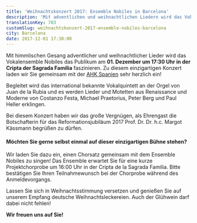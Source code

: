 ```yaml
---
title: 'Weihnachtskonzert 2017: Ensemble Nobiles in Barcelona'
description: 'Mit adventlichen und weihnachtlichen Liedern wird das Vokalensemble Nobiles das Publikum in der Cripta der Sagrada Familia faszinieren.'
translationKey: 703
customSlug: weihnachtskonzert-2017-ensemble-nobiles-barcelona
city: Barcelona
date: 2017-12-01 17:30:00
---
```


Mit himmlischen Gesang adventlicher und weihnachtlicher Lieder wird das Vokalensemble Nobiles das Publikum am <strong>01. Dezember um 17:30 Uhr in der Cripta der Sagrada Familia</strong> faszinieren. Zu diesem einzigartigen Konzert laden wir Sie gemeinsam mit der <a href="https://www.ahk.es/es/" target="_blank" rel="nofollow noopener noreferrer" rel="noopener">AHK Spanien</a> sehr herzlich ein!

Begleitet wird das international bekannte Vokalquintett an der Orgel von Juan de la Rubia und es werden Lieder und Motetten aus Renaissance und Moderne von Costanzo Festa, Michael Praetorius, Peter Berg und Paul Heller erklingen.

Bei diesem Konzert haben wir das große Vergnügen, als Ehrengast die Botschafterin für das Reformationsjubiläum 2017 Prof. Dr. Dr. h.c. Margot Kässmann begrüßen zu dürfen. <h4>Möchten Sie gerne selbst einmal auf dieser einzigartigen Bühne stehen?</h4> Wir laden Sie dazu ein, einen Chorsatz gemeinsam mit dem Ensemble Nobiles zu singen! Das Ensemble erwartet Sie für eine kurze Projektchorprobe um 16:00 Uhr in der Cripta de la Sagrada Familia. Bitte bestätigen Sie Ihren Teilnahmewunsch bei der Chorprobe während des Anmeldevorgangs.

Lassen Sie sich in Weihnachtsstimmung versetzen und genießen Sie auf unserem Empfang deutsche Weihnachtsleckereien. Auch der Glühwein darf dabei nicht fehlen!

<strong>Wir freuen uns auf Sie!</strong>
